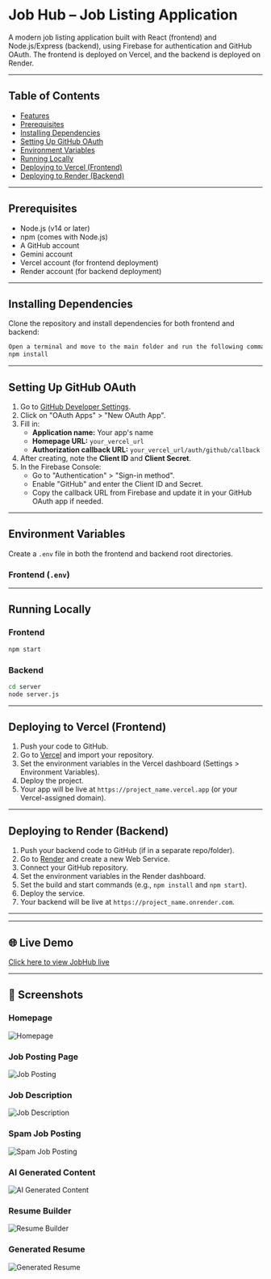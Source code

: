 # Job Hub – Job Listing Application

A modern job listing application built with React (frontend) and Node.js/Express (backend), using Firebase for authentication and GitHub OAuth. The frontend is deployed on Vercel, and the backend is deployed on Render.

---

## Table of Contents

- [Features](#features)
- [Prerequisites](#prerequisites)
- [Installing Dependencies](#installing-dependencies)
- [Setting Up GitHub OAuth](#setting-up-github-oauth)
- [Environment Variables](#environment-variables)
- [Running Locally](#running-locally)
- [Deploying to Vercel (Frontend)](#deploying-to-vercel-frontend)
- [Deploying to Render (Backend)](#deploying-to-render-backend)

---

## Prerequisites

- Node.js (v14 or later)
- npm (comes with Node.js)
- A GitHub account
- Gemini account
- Vercel account (for frontend deployment)
- Render account (for backend deployment)

---

## Installing Dependencies

Clone the repository and install dependencies for both frontend and backend:

```bash
Open a terminal and move to the main folder and run the following command:
npm install           
```

---

## Setting Up GitHub OAuth

1. Go to [GitHub Developer Settings](https://github.com/settings/developers).
2. Click on "OAuth Apps" > "New OAuth App".
3. Fill in:
   - **Application name:** Your app's name
   - **Homepage URL:** `your_vercel_url`
   - **Authorization callback URL:** `your_vercel_url/auth/github/callback`
4. After creating, note the **Client ID** and **Client Secret**.
5. In the Firebase Console:
   - Go to "Authentication" > "Sign-in method".
   - Enable "GitHub" and enter the Client ID and Secret.
   - Copy the callback URL from Firebase and update it in your GitHub OAuth app if needed.

---

## Environment Variables

Create a `.env` file in both the frontend and backend root directories.

### Frontend (`.env`)


---

## Running Locally

### Frontend

```bash
npm start
```

### Backend

```bash
cd server
node server.js
```

---

## Deploying to Vercel (Frontend)

1. Push your code to GitHub.
2. Go to [Vercel](https://vercel.com/) and import your repository.
3. Set the environment variables in the Vercel dashboard (Settings > Environment Variables).
4. Deploy the project.
5. Your app will be live at `https://project_name.vercel.app` (or your Vercel-assigned domain).

---

## Deploying to Render (Backend)

1. Push your backend code to GitHub (if in a separate repo/folder).
2. Go to [Render](https://render.com/) and create a new Web Service.
3. Connect your GitHub repository.
4. Set the environment variables in the Render dashboard.
5. Set the build and start commands (e.g., `npm install` and `npm start`).
6. Deploy the service.
7. Your backend will be live at `https://project_name.onrender.com`.

---

---

## 🌐 Live Demo

[Click here to view JobHub live](https://job-ui-six.vercel.app/display-jobs)

---

## 📸 Screenshots

### Homepage

![Homepage](screenshots/homepage.png)

### Job Posting Page

![Job Posting](screenshots/job_posting.png)

### Job Description

![Job Description](screenshots/job_description.png)

### Spam Job Posting

![Spam Job Posting](screenshots/spam_job_posting.png)

### AI Generated Content

![AI Generated Content](screenshots/AI_generated_content.png)

### Resume Builder

![Resume Builder](screenshots/resume_builder.png)

### Generated Resume

![Generated Resume](screenshots/generated_resume.png)

